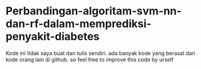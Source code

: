# Perbandingan-algoritam-svm-nn-dan-rf-dalam-memprediksi-penyakit-diabetes
Kode ini tidak saya buat dan tulis sendiri. ada banyak kode yang berasal dari kode orang lain di github. so feel free to improve this code by urself
